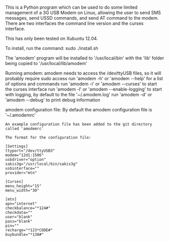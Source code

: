 This is a Python program which can be used to do some limited management of a 3G USB Modem on Linux, allowing the user to send SMS messages, send USSD commands, and send AT command to the modem. There are two interfaces the command line version and the curses interface.

This has only been tested on Xubuntu 12.04.

To install, run the command:
    sudo ./install.sh

The 'amodem' program will be installed to '/usr/local/bin' with the 'lib' folder being copied to '/usr/local/lib/amodem'


Running amodem:
    amodem needs to access the /dev/ttyUSB files, so it will probably require sudo access
    run 'amodem -h' or 'amodem --help' for a list of options and commands
    run 'amodem -i' or 'amodem --curses' to start the curses interface
    run 'amodem -l' or 'amodem --enable-logging' to start with logging, by default to the file '~/.amodem.log'
    run 'amodem -d' or 'amodem --debug' to print debug information

amodem configuration file:
    By default the amodem configuration file is '~/.amodemrc'

    An example configuration file has been added to the git directory called 'amodemrc'

    The format for the configuration file:

    [Settings]
    ttyport="/dev/ttyUSB3"
    modem="12d1:1506"
    usbdriver="option"
    sakis3g="/usr/local/bin/sakis3g"
    usbinterface=""
    provider="mtn"

    [Curses]
    menu_height="15"
    menu_width="30"

    [mtn]
    apn="internet"
    checkbalance="*124#"
    checkdata=""
    user="blank"
    pass="blank"
    pin=""
    recharge="*123*CODE#"
    buybundle="*138#"
